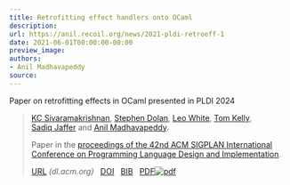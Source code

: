```yaml
---
title: Retrofitting effect handlers onto OCaml
description:
url: https://anil.recoil.org/news/2021-pldi-retroeff-1
date: 2021-06-01T00:00:00-00:00
preview_image:
authors:
- Anil Madhavapeddy
source:
---
```


<p>Paper on retrofitting effects in OCaml presented in PLDI 2024</p>

<blockquote class="paper noquote">
  <div class="paper-info">
  
  <p><a href="https://kcsrk.info"><span style="text-wrap:nowrap">KC Sivaramakrishnan</span></a>, <a href="https://github.com/stedolan"><span style="text-wrap:nowrap">Stephen Dolan</span></a>, <a href="https://github.com/lpw25"><span style="text-wrap:nowrap">Leo White</span></a>, <a href="https://github.com/ctk21"><span style="text-wrap:nowrap">Tom Kelly</span></a>, <a href="https://toao.com"><span style="text-wrap:nowrap">Sadiq Jaffer</span></a> and <a href="https://anil.recoil.org"><span style="text-wrap:nowrap">Anil Madhavapeddy</span></a>.</p>
  <p>Paper in the <a href="https://dl.acm.org/doi/10.1145/3453483.3454039">proceedings of the 42nd ACM SIGPLAN International Conference on Programming Language Design and Implementation</a>.</p>
  <p><a href="https://dl.acm.org/doi/10.1145/3453483.3454039">URL</a> <i style="color: #666666">(dl.acm.org)</i>
 &nbsp; <a href="https://doi.org/10.1145/3453483.3454039">DOI</a>
 &nbsp; <a href="https://anil.recoil.org/papers/2021-pldi-retroeff.bib">BIB</a>
 &nbsp; <a href="https://anil.recoil.org/papers/2021-pldi-retroeff.pdf"><span class="nobreak">PDF<img src="https://anil.recoil.org/assets/pdf.svg" alt="pdf" class="inline-icon"></span></a>
</p>
  </div>
</blockquote>




